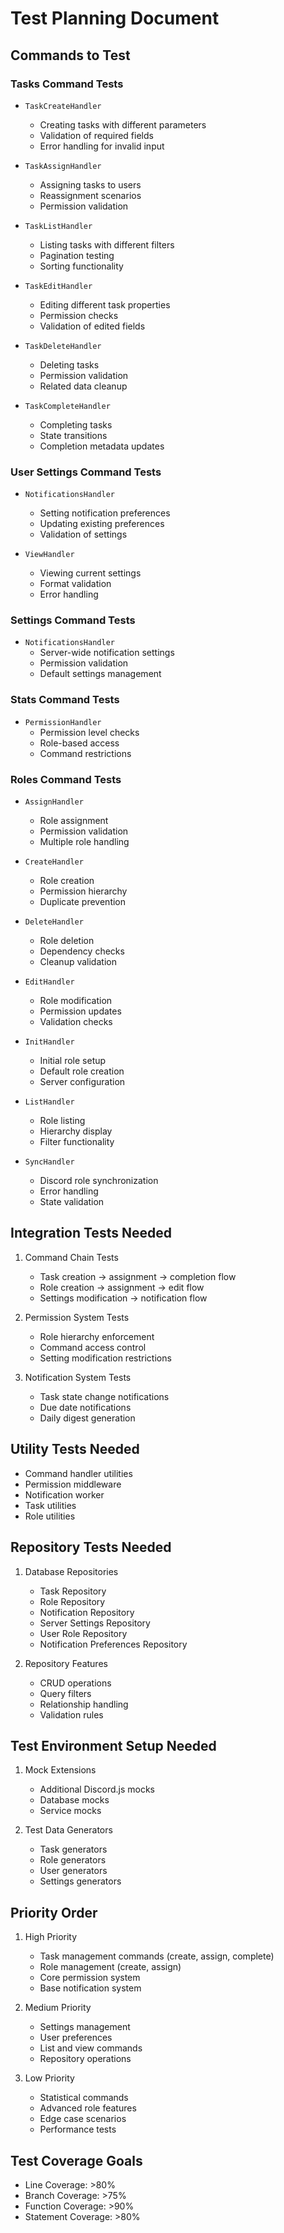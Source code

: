 # Test Planning Document

## Commands to Test

### Tasks Command Tests
- `TaskCreateHandler`
  - Creating tasks with different parameters
  - Validation of required fields
  - Error handling for invalid input
  
- `TaskAssignHandler`
  - Assigning tasks to users
  - Reassignment scenarios
  - Permission validation
  
- `TaskListHandler`
  - Listing tasks with different filters
  - Pagination testing
  - Sorting functionality
  
- `TaskEditHandler`
  - Editing different task properties
  - Permission checks
  - Validation of edited fields
  
- `TaskDeleteHandler`
  - Deleting tasks
  - Permission validation
  - Related data cleanup
  
- `TaskCompleteHandler`
  - Completing tasks
  - State transitions
  - Completion metadata updates

### User Settings Command Tests
- `NotificationsHandler`
  - Setting notification preferences
  - Updating existing preferences
  - Validation of settings
  
- `ViewHandler`
  - Viewing current settings
  - Format validation
  - Error handling

### Settings Command Tests
- `NotificationsHandler`
  - Server-wide notification settings
  - Permission validation
  - Default settings management

### Stats Command Tests
- `PermissionHandler`
  - Permission level checks
  - Role-based access
  - Command restrictions

### Roles Command Tests
- `AssignHandler`
  - Role assignment
  - Permission validation
  - Multiple role handling
  
- `CreateHandler`
  - Role creation
  - Permission hierarchy
  - Duplicate prevention
  
- `DeleteHandler`
  - Role deletion
  - Dependency checks
  - Cleanup validation
  
- `EditHandler`
  - Role modification
  - Permission updates
  - Validation checks
  
- `InitHandler`
  - Initial role setup
  - Default role creation
  - Server configuration
  
- `ListHandler`
  - Role listing
  - Hierarchy display
  - Filter functionality
  
- `SyncHandler`
  - Discord role synchronization
  - Error handling
  - State validation

## Integration Tests Needed
1. Command Chain Tests
   - Task creation → assignment → completion flow
   - Role creation → assignment → edit flow
   - Settings modification → notification flow

2. Permission System Tests
   - Role hierarchy enforcement
   - Command access control
   - Setting modification restrictions

3. Notification System Tests
   - Task state change notifications
   - Due date notifications
   - Daily digest generation

## Utility Tests Needed
- Command handler utilities
- Permission middleware
- Notification worker
- Task utilities
- Role utilities

## Repository Tests Needed
1. Database Repositories
   - Task Repository
   - Role Repository
   - Notification Repository
   - Server Settings Repository
   - User Role Repository
   - Notification Preferences Repository

2. Repository Features
   - CRUD operations
   - Query filters
   - Relationship handling
   - Validation rules

## Test Environment Setup Needed
1. Mock Extensions
   - Additional Discord.js mocks
   - Database mocks
   - Service mocks

2. Test Data Generators
   - Task generators
   - Role generators
   - User generators
   - Settings generators

## Priority Order
1. High Priority
   - Task management commands (create, assign, complete)
   - Role management (create, assign)
   - Core permission system
   - Base notification system

2. Medium Priority
   - Settings management
   - User preferences
   - List and view commands
   - Repository operations

3. Low Priority
   - Statistical commands
   - Advanced role features
   - Edge case scenarios
   - Performance tests

## Test Coverage Goals
- Line Coverage: >80%
- Branch Coverage: >75%
- Function Coverage: >90%
- Statement Coverage: >80%
